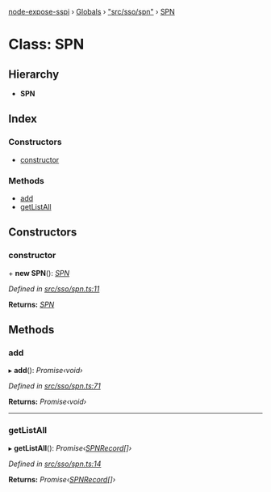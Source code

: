 [node-expose-sspi](../README.md) › [Globals](../globals.md) › ["src/sso/spn"](../modules/_src_sso_spn_.md) › [SPN](_src_sso_spn_.spn.md)

# Class: SPN

## Hierarchy

* **SPN**

## Index

### Constructors

* [constructor](_src_sso_spn_.spn.md#constructor)

### Methods

* [add](_src_sso_spn_.spn.md#add)
* [getListAll](_src_sso_spn_.spn.md#getlistall)

## Constructors

###  constructor

\+ **new SPN**(): *[SPN](_src_sso_spn_.spn.md)*

*Defined in [src/sso/spn.ts:11](https://github.com/jlguenego/node-expose-sspi/blob/7ca1305/src/sso/spn.ts#L11)*

**Returns:** *[SPN](_src_sso_spn_.spn.md)*

## Methods

###  add

▸ **add**(): *Promise‹void›*

*Defined in [src/sso/spn.ts:71](https://github.com/jlguenego/node-expose-sspi/blob/7ca1305/src/sso/spn.ts#L71)*

**Returns:** *Promise‹void›*

___

###  getListAll

▸ **getListAll**(): *Promise‹[SPNRecord](../interfaces/_src_sso_spn_.spnrecord.md)[]›*

*Defined in [src/sso/spn.ts:14](https://github.com/jlguenego/node-expose-sspi/blob/7ca1305/src/sso/spn.ts#L14)*

**Returns:** *Promise‹[SPNRecord](../interfaces/_src_sso_spn_.spnrecord.md)[]›*
